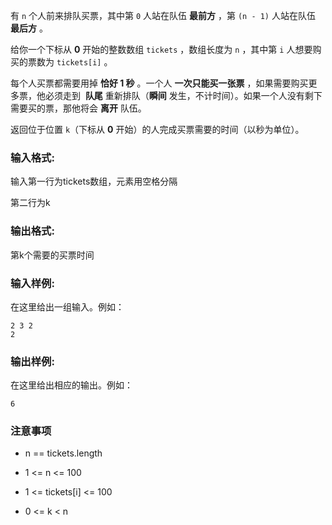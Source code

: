 有 `n` 个人前来排队买票，其中第 `0` 人站在队伍 **最前方** ，第 `(n - 1)` 人站在队伍 **最后方** 。

给你一个下标从 **0** 开始的整数数组 `tickets` ，数组长度为 `n` ，其中第 `i` 人想要购买的票数为 `tickets[i]` 。

每个人买票都需要用掉 **恰好 1 秒** 。一个人 **一次只能买一张票** ，如果需要购买更多票，他必须走到  **队尾** 重新排队（**瞬间** 发生，不计时间）。如果一个人没有剩下需要买的票，那他将会 **离开** 队伍。

返回位于位置 `k`（下标从 **0** 开始）的人完成买票需要的时间（以秒为单位）。

### **输入格式:**

输入第一行为tickets数组，元素用空格分隔

第二行为k

### **输出格式:**

第k个需要的买票时间

### **输入样例:**

在这里给出一组输入。例如：

```in
2 3 2
2
```

### 输出样例:

在这里给出相应的输出。例如：

```out
6
```

### **注意事项**

* n == tickets.length

* 1 <= n <= 100

* 1 <= tickets\[i] <= 100

* 0 <= k < n